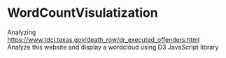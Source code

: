 # WordCountVisulatization
Analyzing https://www.tdcj.texas.gov/death_row/dr_executed_offenders.html   
Analyze this website and display a wordcloud using D3 JavaScript library
